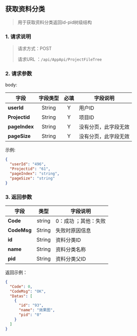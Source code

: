 ## 获取资料分类

> 用于获取资料分类返回id-pid树级结构

### 1. 请求说明

> 请求方式：POST
>
> 请求URL ：`/api/AppApi/ProjectFileTree`

### 2. 请求参数

body:

| 字段          | 字段类型 | 必填 | 字段说明             |
| ------------- | :------: | :--: | -------------------- |
| **userId**    |  String  |  Y   | 用户ID               |
| **Projectid** |  String  |  Y   | 项目ID               |
| **pageIndex** |  String  |  Y   | 没有分页，此字段无效 |
| **pageSize**  |  String  |  Y   | 没有分页，此字段无效 |

示例:

```json
{
  "userId": "496",
  "Projectid": "61",
  "pageIndex": "string",
  "pageSize": "string"
}
```

### 3. 返回参数

| 字段        |  类型  | 字段说明             |
| ----------- | :----: | -------------------- |
| **Code**    | string | 0：成功 ；其他：失败 |
| **CodeMsg** | String | 失败时原因信息       |
| **id**      | String | 资料分类ID           |
| **name**    | String | 资料分类名称         |
| **pid**     | String | 资料分类父ID         |



返回示例：

```json
{
  "Code": 0,
  "CodeMsg": "OK",
  "Datas": [
    {
      "id": "93",
      "name": "效果图",
      "pid": "0"
    }
  ]
}
```


